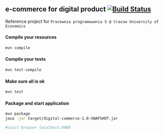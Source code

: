 ## e-commerce for digital product [![Build Status](https://travis-ci.org/jkanclerz/digital-commerce.svg?branch=master)](https://travis-ci.org/jkanclerz/digital-commerce)

Reference project for ``Pracownia programowania 5 @ Cracow University of Economics``

#### Compile your resources
```bash
mvn compile
```

#### Compile your tests

```bash
mvn test-compile
```

#### Make sure all is ok
```bash
mvn test
```

#### Package and start application

```bash
mvn package
java -jar target/digital-commerce-1.0-SNAPSHOT.jar

#visit browser localhost:8080
```